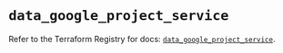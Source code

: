 # `data_google_project_service`

Refer to the Terraform Registry for docs: [`data_google_project_service`](https://registry.terraform.io/providers/hashicorp/google/6.28.0/docs/data-sources/project_service).
